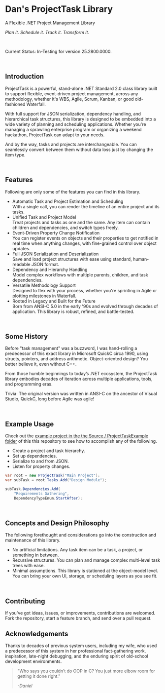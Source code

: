 # Dan's ProjectTask Library

A Flexible .NET Project Management Library

*Plan it. Schedule it. Track it. Transform it.*

<p>&nbsp;</p>

Current Status: In-Testing for version 25.2800.0000.

<p>&nbsp;</p>

## Introduction

ProjectTask is a powerful, stand-alone .NET Standard 2.0 class library
built to support flexible, event-driven project management, across any
methodology, whether it's WBS, Agile, Scrum, Kanban, or good
old-fashioned Waterfall.

With full support for JSON serialization, dependency handling, and
hierarchical task structures, this library is designed to be embedded
into a wide variety of planning and scheduling applications. Whether
you're managing a sprawling enterprise program or organizing a weekend
hackathon, ProjectTask can adapt to your needs.

And by the way, tasks and projects are interchangeable. You can
seamlessly convert between them without data loss just by changing the
item type.

<p>&nbsp;</p>

## Features

Following are only some of the features you can find in this library.

-   Automatic Task and Project Estimation and Scheduling  
    With a single call, you can render the timeline of an entire project
    and its tasks.
-   Unified Task and Project Model  
    Treat projects and tasks as one and the same. Any item can contain
    children and dependencies, and switch types freely.
-   Event-Driven Property Change Notification  
    You can register events on objects and their properties to get
    notified in real time when anything changes, with fine-grained
    control over object updates.
-   Full JSON Serialization and Deserialization  
    Save and load project structures with ease using standard,
    human-readable JSON format.
-   Dependency and Hierarchy Handling  
    Model complex workflows with multiple parents, children, and task
    dependencies.
-   Versatile Methodology Support  
    Designed to flex with your process, whether you're sprinting in
    Agile or plotting milestones in Waterfall.
-   Rooted in Legacy and Built for the Future  
    Born from ANSI-C 5.0 in the early '90s and evolved through decades
    of application. This library is robust, refined, and battle-tested.

<p>&nbsp;</p>

## Some History

Before "task management" was a buzzword, I was hand-rolling a
predecessor of this exact library in Microsoft QuickC circa 1990, using
structs, pointers, and address arithmetic. Object-oriented design? You
better believe it, even without C++.

From those humble beginnings to today’s .NET ecosystem, the ProjectTask
library embodies decades of iteration across multiple applications,
tools, and programming eras.

Trivia: The original version was written in ANSI-C on the ancestor of
Visual Studio, QuickC, long before Agile was agile!

<p>&nbsp;</p>

## Example Usage

Check out the [example project in the the Source / ProjectTaskExample
folder](https://github.com/danielanywhere/ProjectTask/blob/main/Source/ProjectTaskExample/Program.cs)
of this this repository to see how to accomplish any of the following.  

-   Create a project and task hierarchy.
-   Set up dependencies.
-   Serialize to and from JSON.
-   Listen for property changes.

  
```cs
var root = new ProjectTask("Main Project");
var subTask = root.Tasks.Add("Design Module");

subTask.Dependencies.Add(
	"Requirements Gathering",
	DependencyTypeEnum.StartAfter);

```

<p>&nbsp;</p>

## Concepts and Design Philosophy

The following forethought and considerations go into the construction
and maintenance of this library.

-   No artificial limitations. Any task item can be a task, a project,
    or something in between.
-   Recursive structures. You can plan and manage complex multi-level
    task trees with ease.
-   Minimal assumptions. This library is stationed at the object-model
    level. You can bring your own UI, storage, or scheduling layers as
    you see fit.

<p>&nbsp;</p>

## Contributing

If you've got ideas, issues, or improvements, contributions are
welcomed. Fork the repository, start a feature branch, and send over a
pull request.

## Acknowledgements

Thanks to decades of previous system users, including my wife, who used
a predecessor of this system in her professional fact-gathering work,
inspiration, late-night debugging, and the enduring spirit of old-school
development environments.  
  
<blockquote>"Who says you couldn’t do OOP in C? You just more elbow room for
getting it done right."

*-Daniel*</blockquote>
